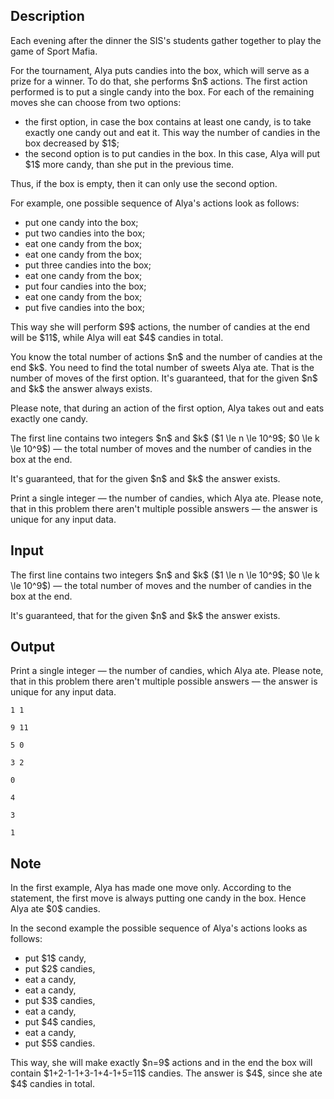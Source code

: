 ## Description

<div><p>Each evening after the dinner the SIS's students gather together to play the game of Sport Mafia. </p><p>For the tournament, Alya puts candies into the box, which will serve as a prize for a winner. To do that, she performs $n$ actions. The first action performed is to put a single candy into the box. For each of the remaining moves she can choose from two options:</p><ul> <li> the first option, in case the box contains at least one candy, is to take <span class="tex-font-style-bf">exactly one candy out and eat it</span>. This way the number of candies in the box decreased by $1$; </li><li> the second option is to put candies in the box. In this case, Alya will put $1$ more candy, than she put in the previous time. </li></ul><p>Thus, if the box is empty, then it can only use the second option.</p><p>For example, one possible sequence of Alya's actions look as follows:</p><ul> <li> put one candy into the box; </li><li> put two candies into the box; </li><li> eat one candy from the box; </li><li> eat one candy from the box; </li><li> put three candies into the box; </li><li> eat one candy from the box; </li><li> put four candies into the box; </li><li> eat one candy from the box; </li><li> put five candies into the box; </li></ul><p>This way she will perform $9$ actions, the number of candies at the end will be $11$, while Alya will eat $4$ candies in total.</p><p>You know the total number of actions $n$ and the number of candies at the end $k$. You need to find the total number of sweets Alya ate. That is the number of moves of the first option. It's guaranteed, that for the given $n$ and $k$ the answer always exists.</p><p>Please note, that during an action of the first option, Alya takes out and eats exactly one candy.</p></div><div class="input-specification"><p>The first line contains two integers $n$ and $k$ ($1 \le n \le 10^9$; $0 \le k \le 10^9$)&nbsp;— the total number of moves and the number of candies in the box at the end. </p><p>It's guaranteed, that for the given $n$ and $k$ the answer exists.</p></div><div class="output-specification"><p>Print a single integer&nbsp;— the number of candies, which Alya ate. Please note, that in this problem there aren't multiple possible answers&nbsp;— the answer is unique for any input data. </p></div>

## Input

<p>The first line contains two integers $n$ and $k$ ($1 \le n \le 10^9$; $0 \le k \le 10^9$)&nbsp;— the total number of moves and the number of candies in the box at the end. </p><p>It's guaranteed, that for the given $n$ and $k$ the answer exists.</p>

## Output

<p>Print a single integer&nbsp;— the number of candies, which Alya ate. Please note, that in this problem there aren't multiple possible answers&nbsp;— the answer is unique for any input data. </p>





```input1
1 1
```




```input2
9 11
```




```input3
5 0
```




```input4
3 2
```




```output1
0
```




```output2
4
```




```output3
3
```




```output4
1
```



## Note

<p>In the first example, Alya has made one move only. According to the statement, the first move is always putting one candy in the box. Hence Alya ate $0$ candies.</p><p>In the second example the possible sequence of Alya's actions looks as follows: </p><ul> <li> put $1$ candy, </li><li> put $2$ candies, </li><li> eat a candy, </li><li> eat a candy, </li><li> put $3$ candies, </li><li> eat a candy, </li><li> put $4$ candies, </li><li> eat a candy, </li><li> put $5$ candies. </li></ul> <p>This way, she will make exactly $n=9$ actions and in the end the box will contain $1+2-1-1+3-1+4-1+5=11$ candies. The answer is $4$, since she ate $4$ candies in total.</p>

